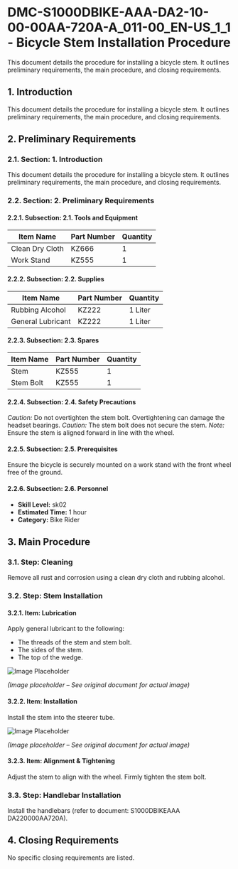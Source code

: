 # DMC-S1000DBIKE-AAA-DA2-10-00-00AA-720A-A_011-00_EN-US_1_1 - Bicycle Stem Installation Procedure

This document details the procedure for installing a bicycle stem. It outlines preliminary requirements, the main procedure, and closing requirements.

## 1. Introduction

This document details the procedure for installing a bicycle stem. It outlines preliminary requirements, the main procedure, and closing requirements.

## 2. Preliminary Requirements

### 2.1. Section: 1. Introduction

This document details the procedure for installing a bicycle stem. It outlines preliminary requirements, the main procedure, and closing requirements.

### 2.2. Section: 2. Preliminary Requirements

#### 2.2.1. Subsection: 2.1. Tools and Equipment

| Item Name      | Part Number | Quantity |
|----------------|-------------|----------|
| Clean Dry Cloth | KZ666       | 1        |
| Work Stand     | KZ555       | 1        |

#### 2.2.2. Subsection: 2.2. Supplies

| Item Name       | Part Number | Quantity |
|-----------------|-------------|----------|
| Rubbing Alcohol | KZ222       | 1 Liter  |
| General Lubricant | KZ222       | 1 Liter  |

#### 2.2.3. Subsection: 2.3. Spares

| Item Name   | Part Number | Quantity |
|-------------|-------------|----------|
| Stem        | KZ555       | 1        |
| Stem Bolt  | KZ555       | 1        |

#### 2.2.4. Subsection: 2.4. Safety Precautions

*Caution:* Do not overtighten the stem bolt. Overtightening can damage the headset bearings.
*Caution:* The stem bolt does not secure the stem.
*Note:* Ensure the stem is aligned forward in line with the wheel.

#### 2.2.5. Subsection: 2.5. Prerequisites

Ensure the bicycle is securely mounted on a work stand with the front wheel free of the ground.

#### 2.2.6. Subsection: 2.6. Personnel

*   **Skill Level:** sk02
*   **Estimated Time:** 1 hour
*   **Category:** Bike Rider

## 3. Main Procedure

### 3.1. Step: Cleaning

Remove all rust and corrosion using a clean dry cloth and rubbing alcohol.

### 3.2. Step: Stem Installation

#### 3.2.1. Item: Lubrication

Apply general lubricant to the following:

*   The threads of the stem and stem bolt.
*   The sides of the stem.
*   The top of the wedge.

![Image Placeholder](data:image/png;base64,iVBORw0KGgoAAAANSUhEUgAAAAEAAAABCAQAAAC1HAwCAAAAC0lEQVR42mNkYAAAAAYAAj/U0AAAAASUVORK5CYII=)

*(Image placeholder – See original document for actual image)*

#### 3.2.2. Item: Installation

Install the stem into the steerer tube.

![Image Placeholder](data:image/png;base64,iVBORw0KGgoAAAANSUhEUgAAAAEAAAABCAQAAAC1HAwCAAAAC0lEQVR42mNkYAAAAAYAAj/U0AAAAASUVORK5CYII=)

*(Image placeholder – See original document for actual image)*

#### 3.2.3. Item: Alignment & Tightening

Adjust the stem to align with the wheel. Firmly tighten the stem bolt.

### 3.3. Step: Handlebar Installation

Install the handlebars (refer to document: <xref href="data:text/plain;base64,S1000DBIKEAAA DA220000AA720A" format="text">S1000DBIKEAAA DA220000AA720A</xref>).

## 4. Closing Requirements

No specific closing requirements are listed.